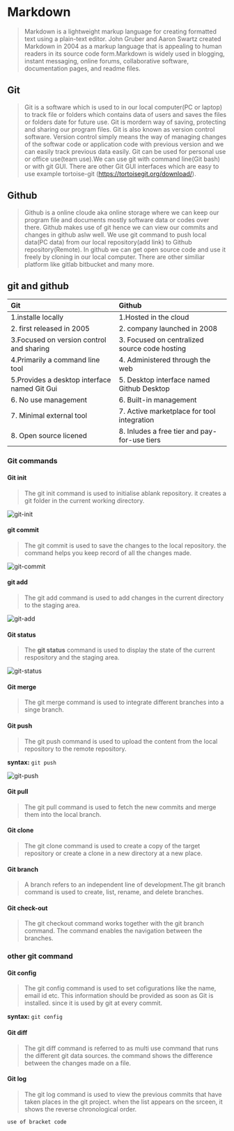 # Markdown

> Markdown is a lightweight markup language for creating formatted text using a plain-text editor. John Gruber and Aaron Swartz created Markdown in 2004 as a markup language that is appealing to human readers in its source code form.Markdown is widely used in blogging, instant messaging, online forums, collaborative software, documentation pages, and readme files.

## Git

> Git is a software which is used to in our local computer(PC or laptop) to track file or folders which contains data of users and saves the files or folders date for future use. Git is mordern way of saving, protecting and sharing our program files. Git is also known as version control software. Version control simply means the way of managing changes of the softwar code or application code with previous version and we can easily track previous data easily. Git can be used for personal use or office use(team use).We can use git with command line(Git bash) or with git GUI. There are other Git GUI interfaces which are easy to use example tortoise-git (<https://tortoisegit.org/download/>).

## Github

> Github is a online cloude aka online storage where we can keep our program file and documents mostly software data or codes over there. Github makes use of git hence we can view our commits and changes in github aslw well. We use git command to push local data(PC data) from our local repository(add link) to Github repository(Remote). In github we can get open source code and use it freely by cloning in our local computer. There are other similiar platform like gitlab bitbucket and many more.

## git and github

| Git| Github|
|:----|:----|
| 1.installe locally| 1.Hosted in the cloud|
|2. first released in 2005| 2. company launched in 2008|
|3.Focused on version control and sharing| 3. Focused on centralized source code hosting|
|4.Primarily a command line tool|4. Administered through the web|
| 5.Provides a desktop interface named Git Gui|5. Desktop interface named Github Desktop|
|6. No use management|6. Built-in management|
|7. Minimal external tool|7. Active marketplace for tool integration|
|8. Open source licened|8. Inludes a free tier and pay-for-use tiers|

### Git commands

#### Git init

>The git init command is used to initialise ablank repository. it creates a git folder in the current working directory.

![git-init](./photo/git%20init.png)

#### git commit

>The git commit is used to save the changes to the local repository. the command helps you keep record of all the changes made.

![git-commit](./photo/git%20commit.jpg)

#### git add

>The git add command is used to add changes in the current directory to the staging area.

![git-add](./photo/git%20add.jpg)

#### Git status

>The **git status** command is used to display the state of the current respository and the staging area.

![git-status](./photo/git%20status.jpg)

#### Git merge

>The git merge command is used to integrate different branches into a singe branch.

#### Git push

>The git push command is used to upload the content from the local repository to the remote repository.

**syntax:** `git push`

![git-push](./photo/git%20push.png)

#### Git pull

>The git pull  command is  used to fetch the new commits and merge them into the local branch.

#### Git clone

>The git clone command is used to create a copy of the target  repository or create a clone in a new directory at a new place.

#### Git branch

>A branch refers to an independent line of development.The git branch command is used to create, list, rename, and delete branches.

#### Git check-out

>The git checkout command works together with the git branch command. The command enables the navigation between the branches.

### other git command

#### Git config

> The git config command is used to set cofigurations like the name, email id etc. This information should be provided as soon as Git is installed. since it is used by git at every commit.

**syntax:** `git config`

#### Git diff

>The git diff command is referred to as multi use command that runs the different git data sources. the command shows the difference between the changes made on a file.

#### Git log

>The git log command is used to view the previous commits that have taken places in the git project. when the list appears on the srceen, it shows the reverse chronological order.

```use of bracket code```
